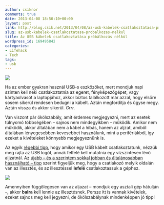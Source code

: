 ```yaml
---
author: csiknor
comments: true
date: 2013-04-08 18:50:10+00:00
layout: post
link: http://blog.csik.net/2013/04/08/az-usb-kabelek-csatlakoztatasa-probalkozas-nelkul/
slug: az-usb-kabelek-csatlakoztatasa-probalkozas-nelkul
title: Az USB kábelek csatlakoztatása próbálkozás nélkül
wordpress_id: 169495842
categories:
- Lifehack
- Tech
tags:
- usb
---
```


[![](http://csiknet.files.wordpress.com/2013/04/215546_700b.jpg)](http://9gag.com/gag/215546/)

Ha az ember gyakran használ USB-s eszközöket, mert mondjuk napi szinten kell neki csatlakoztatnia az egeret, fényképezőgépet, vagy kártyaolvasót a laptopjához, akkor biztos találkozott már azzal, hogy elsőre sosem sikerül rendesen bedugni a kábelt. Aztán megfordítja és úgyse megy. Aztán vissza és akkor sikerül. _Grrr._

Van viszont pár ökölszabály, amit érdemes megjegyezni, mert az esetek túlnyomó többségében – sajnos nem mindegyikben – működik. Amikor nem működik, akkor általában nem a kábel a hibás, hanem az aljzat, amiből általában lényegesebben kevesebbet használunk, mint a perifériákból, így ezeket a kivételeket könnyebb megjegyeznünk is.

Az egyik [régebbi tipp](http://lifehacker.com/5847279/how-to-plug-in-a-usb-cable-correctly-every-time), hogy amikor egy USB kábelt csatlakoztatunk, nézzük meg rajta az USB logót, annak felfelé kell mutatnia egy vízszintesen lévő aljzatnál. Az [újabb – és a szerintem sokkal jobban és általánosabban használható – tipp](http://lifehacker.com/5888073/plug-in-a-usb-cable-the-right-way-the-first-time-every-time-by-looking-at-the-seam) szerint figyeljük meg, hogy a csatlakozó melyik oldalán van az illesztés, és az illesztéssel **lefelé** csatlakoztassuk a géphez.

![](http://csiknet.files.wordpress.com/2013/04/original.jpg?w=580)

Amennyiben függőlegesen van az aljazat – mondjuk egy asztali gép hátulján –, akkor **balra** kell lennie az illesztésnek. Persze itt is vannak kivételek, ezeket sajnos meg kell jegyezni, de ökölszabálynak mindenképpen jó tipp!
